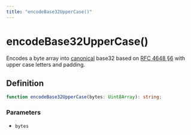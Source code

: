```yaml
---
title: "encodeBase32UpperCase()"
---
```


# encodeBase32UpperCase()

Encodes a byte array into [canonical](https://datatracker.ietf.org/doc/html/rfc4648#autoid-8) base32 based on [RFC 4648 §6](https://datatracker.ietf.org/doc/html/rfc4648#autoid-11) with upper case letters and padding.

## Definition

```ts
function encodeBase32UpperCase(bytes: Uint8Array): string;
```

### Parameters

- `bytes`
